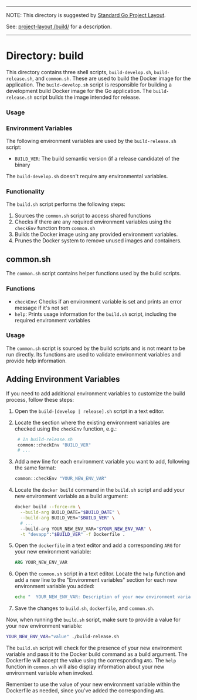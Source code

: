 
---

NOTE: This directory is suggested by [Standard Go Project Layout](https://github.com/golang-standards/project-layout/tree/master).

See: [project-layout
/build/](https://github.com/golang-standards/project-layout/tree/master/build) for a description.

---

# Directory: build



This directory contains three shell scripts, `build-develop.sh`, `build-release.sh`, and `common.sh`. These are used to build the Docker image for the application. The `build-develop.sh` script is responsible for building a development build Docker image for the Go application. The `build-release.sh` script builds the image intended for release.

### Usage

### Environment Variables

The following environment variables are used by the `build-release.sh` script:

- `BUILD_VER`: The build semantic version (if a release candidate) of the binary

The `build-develop.sh` doesn't require any environmental variables.

### Functionality

The `build.sh` script performs the following steps:

1. Sources the `common.sh` script to access shared functions
2. Checks if there are any required environment variables using the `checkEnv` function from `common.sh`
3. Builds the Docker image using any provided environment variables.
4. Prunes the Docker system to remove unused images and containers.

## common.sh

The `common.sh` script contains helper functions used by the build scripts.

### Functions

- `checkEnv`: Checks if an environment variable is set and prints an error message if it's not set
- `help`: Prints usage information for the `build.sh` script, including the required environment variables

### Usage

The `common.sh` script is sourced by the build scripts and is not meant to be run directly. Its functions are used to validate environment variables and provide help information.

## Adding Environment Variables

If you need to add additional environment variables to customize the build process, follow these steps:

1. Open the `build-[develop | release].sh` script in a text editor.

2. Locate the section where the existing environment variables are checked using the `checkEnv` function, e.g.:
   ```bash
    # In build-release.sh 
    common::checkEnv "BUILD_VER"
    # ...
   ```

3. Add a new line for each environment variable you want to add, following the same format:
    ```bash
    common::checkEnv "YOUR_NEW_ENV_VAR"
    ```
   
4. Locate the `docker build` command in the `build.sh` script and add your new environment variable as a build argument:
    ```bash
    docker build --force-rm \
      --build-arg BUILD_DATE="$BUILD_DATE" \
      --build-arg BUILD_VER="$BUILD_VER" \
      # ...
      --build-arg YOUR_NEW_ENV_VAR="$YOUR_NEW_ENV_VAR" \
      -t "devapp":"$BUILD_VER" -f Dockerfile .
    ```

5. Open the `dockerfile` in a text editor and add a corresponding `ARG` for your new environment variable:
    ```dockerfile
    ARG YOUR_NEW_ENV_VAR
    ```

6. Open the `common.sh` script in a text editor. Locate the `help` function and add a new line to the "Environment variables" section for each new environment variable you added:
    ```bash
    echo "  YOUR_NEW_ENV_VAR: Description of your new environment variable"
    ```
7. Save the changes to `build.sh`, `dockerfile`, and `common.sh`.

Now, when running the `build.sh` script, make sure to provide a value for your new environment variable:

```bash
YOUR_NEW_ENV_VAR="value" ./build-release.sh
```

The `build.sh` script will check for the presence of your new environment variable and pass it to the Docker build command as a build argument. The Dockerfile will accept the value using the corresponding `ARG`. The `help` function in `common.sh` will also display information about your new environment variable when invoked.

Remember to use the value of your new environment variable within the Dockerfile as needed, since you've added the corresponding `ARG`.

